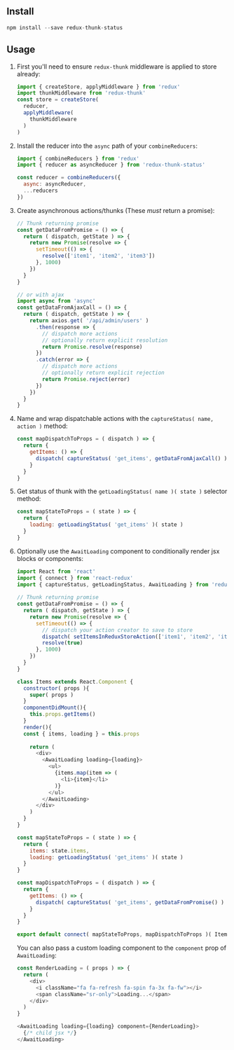 ## Install

```js
npm install --save redux-thunk-status
```

## Usage

1. First you'll need to ensure `redux-thunk` middleware is applied to store already:

    ```js
    import { createStore, applyMiddleware } from 'redux'
    import thunkMiddleware from 'redux-thunk'
    const store = createStore(
      reducer,
      applyMiddleware(
        thunkMiddleware
      )
    )
    ```
    
2. Install the reducer into the `async` path of your `combineReducers`:

    ```js
    import { combineReducers } from 'redux'
    import { reducer as asyncReducer } from 'redux-thunk-status'
    
    const reducer = combineReducers({
      async: asyncReducer,
      ...reducers
    })
    ```
    
3. Create asynchronous actions/thunks (These *must* return a promise):

    ```js
    // Thunk returning promise
    const getDataFromPromise = () => {
      return ( dispatch, getState ) => {
        return new Promise(resolve => {
          setTimeout(() => {
            resolve(['item1', 'item2', 'item3'])
          }, 1000)
        })
      }
    }

    // or with ajax 
    import async from 'async'
    const getDataFromAjaxCall = () => {
      return ( dispatch, getState ) => {
        return axios.get( '/api/admin/users' )
          .then(response => {
            // dispatch more actions
            // optionally return explicit resolution
            return Promise.resolve(response)
          })
          .catch(error => {
            // dispatch more actions 
            // optionally return explicit rejection 
            return Promise.reject(error)
          })
        })
      }
    }
    ```
    
4. Name and wrap dispatchable actions with the `captureStatus( name, action )` method:

    ```js
    const mapDispatchToProps = ( dispatch ) => {
      return {
        getItems: () => {
          dispatch( captureStatus( 'get_items', getDataFromAjaxCall() ) )
        }
      }
    }
    ```
    
5. Get status of thunk with the `getLoadingStatus( name )( state )` selector method:

    ```js
    const mapStateToProps = ( state ) => {
      return {
        loading: getLoadingStatus( 'get_items' )( state )
      }
    }
    ```
    
6. Optionally use the `AwaitLoading` component to conditionally render jsx blocks or components:

    ```js
    import React from 'react'
    import { connect } from 'react-redux'
    import { captureStatus, getLoadingStatus, AwaitLoading } from 'redux-thunk-status'
  
    // Thunk returning promise
    const getDataFromPromise = () => {
      return ( dispatch, getState ) => {
        return new Promise(resolve => {
          setTimeout(() => {
            // dispatch your action creator to save to store 
            dispatch( setItemsInReduxStoreAction(['item1', 'item2', 'item3'])
            resolve(true)
          }, 1000)
        })
      }
    }
    
    class Items extends React.Component {
      constructor( props ){
        super( props )
      }
      componentDidMount(){
        this.props.getItems()
      }
      render(){
      const { items, loading } = this.props
      
        return (
          <div>
            <AwaitLoading loading={loading}>
              <ul>
                {items.map(item => (
                  <li>{item}</li>
                )}
              </ul>
            </AwaitLoading>
          </div>
        )
      }
    }
    
    const mapStateToProps = ( state ) => {
      return {
        items: state.items,
        loading: getLoadingStatus( 'get_items' )( state )
      }
    }
   
    const mapDispatchToProps = ( dispatch ) => {
      return {
        getItems: () => {
          dispatch( captureStatus( 'get_items', getDataFromPromise() ) )
        }
      }
    }
    
    export default connect( mapStateToProps, mapDispatchToProps )( Items )
    ```
    
    You can also pass a custom loading component to the `component` prop of `AwaitLoading`:
    
    ```js
    const RenderLoading = ( props ) => {
      return (
        <div>
          <i className="fa fa-refresh fa-spin fa-3x fa-fw"></i>
          <span className="sr-only">Loading...</span>
        </div>
      )
    }

    <AwaitLoading loading={loading} component={RenderLoading}>
      {/* child jsx */}
    </AwaitLoading>
    ```


